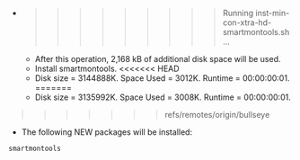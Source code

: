 * >>>>>>>>> Running inst-min-con-xtra-hd-smartmontools.sh ...
  * After this operation, 2,168 kB of additional disk space will be used.
  * Install smartmontools.
<<<<<<< HEAD
  * Disk size = 3144888K. Space Used = 3012K. Runtime = 00:00:00:01.
=======
  * Disk size = 3135992K. Space Used = 3008K. Runtime = 00:00:00:01.
>>>>>>> refs/remotes/origin/bullseye
  * The following NEW packages will be installed:
  ```bash
smartmontools
  ```
